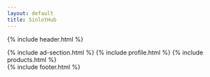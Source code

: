 ```yaml
---
layout: default
title: SinlotHub
---
```


{% include header.html %}
<main>
  {% include ad-section.html %}
  {% include profile.html %}
  {% include products.html %}
</main>
{% include footer.html %}
